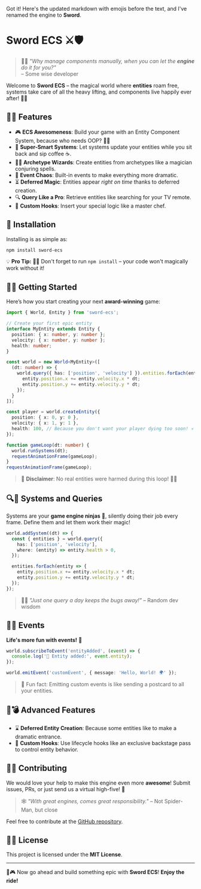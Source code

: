 Got it! Here's the updated markdown with emojis before the text, and I've renamed the engine to **Sword**.

# Sword ECS ⚔️🛡️

> 🧙‍♂️ _"Why manage components manually, when you can let the **engine** do it for you?"_  
> – Some wise developer

Welcome to **Sword ECS** – the magical world where **entities** roam free, systems take care of all the heavy lifting, and components live happily ever after! 🏰✨

## 🦾💡 Features

- 🎮 **ECS Awesomeness**: Build your game with an Entity Component System, because who needs OOP? 🤷‍♂️
- 🤖 **Super-Smart Systems**: Let systems update your entities while you sit back and sip coffee ☕.
- 🧙‍♀️ **Archetype Wizards**: Create entities from archetypes like a magician conjuring spells.
- 📡 **Event Chaos**: Built-in events to make everything more dramatic.
- ⏳ **Deferred Magic**: Entities appear *right on time* thanks to deferred creation.
- 🔍 **Query Like a Pro**: Retrieve entities like searching for your TV remote.
- 🍲 **Custom Hooks**: Insert your special logic like a master chef.

## 🎉 Installation

Installing is as simple as:

```bash
npm install sword-ecs
```

💡 **Pro Tip:** 🧙‍♂️ Don't forget to run `npm install` – your code won't magically work without it!

## 🚀👾 Getting Started

Here’s how you start creating your next **award-winning** game:

```typescript
import { World, Entity } from 'sword-ecs';

// Create your first epic entity
interface MyEntity extends Entity {
  position: { x: number, y: number };
  velocity: { x: number, y: number };
  health: number;
}

const world = new World<MyEntity>([
  (dt: number) => {
    world.query({ has: ['position', 'velocity'] }).entities.forEach(entity => {
      entity.position.x += entity.velocity.x * dt;
      entity.position.y += entity.velocity.y * dt;
    });
  }
]);

const player = world.createEntity({
  position: { x: 0, y: 0 },
  velocity: { x: 1, y: 1 },
  health: 100, // Because you don't want your player dying too soon! 💀
});

function gameLoop(dt: number) {
  world.runSystems(dt);
  requestAnimationFrame(gameLoop);
}
requestAnimationFrame(gameLoop);
```

> 📜 **Disclaimer**: No real entities were harmed during this loop! 🐱‍👓

## 🔍🔧 Systems and Queries

Systems are your **game engine ninjas** 🥷, silently doing their job every frame. Define them and let them work their magic!

```typescript
world.addSystem((dt) => {
  const { entities } = world.query({
    has: ['position', 'velocity'],
    where: (entity) => entity.health > 0,
  });

  entities.forEach(entity => {
    entity.position.x += entity.velocity.x * dt;
    entity.position.y += entity.velocity.y * dt;
  });
});
```

> 🧑‍💻 _"Just one query a day keeps the bugs away!"_ – Random dev wisdom

## 🎉🎊 Events

**Life's more fun with events!** 🎉

```typescript
world.subscribeToEvent('entityAdded', (event) => {
  console.log('🚀 Entity added:', event.entity);
});

world.emitEvent('customEvent', { message: 'Hello, World! 🌍' });
```

> 💌 Fun fact: Emitting custom events is like sending a postcard to all your entities.

## 💼💣 Advanced Features

- ⌛ **Deferred Entity Creation**: Because some entities like to make a dramatic entrance.
- 🎫 **Custom Hooks**: Use lifecycle hooks like an exclusive backstage pass to control entity behavior.

## 🤝🎯 Contributing

We would love your help to make this engine even more **awesome**! Submit issues, PRs, or just send us a virtual high-five! 🙌

> 🕸️ _"With great engines, comes great responsibility."_ – Not Spider-Man, but close

Feel free to contribute at the [GitHub repository]((https://github.com/f-irac-odes/-medievaljs-sword)).

## 📝📜 License

This project is licensed under the **MIT License**.

---

🚀🎮 Now go ahead and build something epic with **Sword ECS**! **Enjoy the ride!**
```
